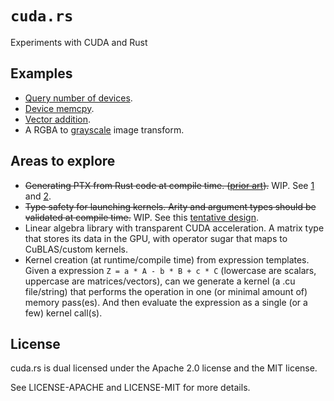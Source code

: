 # `cuda.rs`

Experiments with CUDA and Rust

## Examples

- [Query number of devices](/examples/query.rs).
- [Device memcpy](/tests/memcpy.rs).
- [Vector addition](/tests/add.rs).
- A RGBA to [grayscale](/examples/gray.rs) image transform.

## Areas to explore

- ~~Generating PTX from Rust code at compile time. ([prior art]).~~ WIP. See [1] and [2].
- ~~Type safety for launching kernels. Arity and argument types should be validated at compile
  time.~~ WIP. See this [tentative design](design/single-source.md).
- Linear algebra library with transparent CUDA acceleration. A matrix type that stores its data
  in the GPU, with operator sugar that maps to CuBLAS/custom kernels.
- Kernel creation (at runtime/compile time) from expression templates. Given a expression
  `Z = a * A - b * B + c * C` (lowercase are scalars, uppercase are matrices/vectors), can we
  generate a kernel (a .cu file/string) that performs the operation in one (or minimal amount of)
  memory pass(es). And then evaluate the expression as a single (or a few) kernel call(s).

[linalg]: https://github.com/japaric/linalg.rs
[prior art]: http://blog.theincredibleholk.org/blog/2012/12/05/compiling-rust-for-gpus/
[1]: https://github.com/rust-lang/rfcs/pull/1641
[2]: https://github.com/rust-lang/rust/pull/34195

## License

cuda.rs is dual licensed under the Apache 2.0 license and the MIT license.

See LICENSE-APACHE and LICENSE-MIT for more details.
